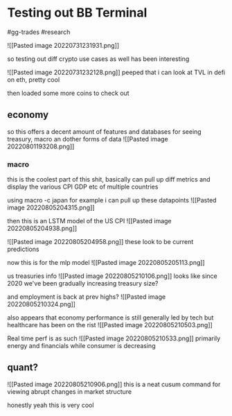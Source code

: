 # Testing out BB Terminal
#gg-trades #research 

![[Pasted image 20220731231931.png]]

so testing out diff crypto use cases as well has been interesting

![[Pasted image 20220731232128.png]]
peeped that i can look at TVL in defi on eth, pretty cool

then loaded some more coins to check out

## economy
so this offers a decent amount of features and databases for seeing treasury, macro an dother forms of data
![[Pasted image 20220801193208.png]]

### macro
this is the coolest part of this shit, basically can pull up diff metrics and display the various CPI GDP etc of multiple countries

using macro -c japan for example i can pull up these datapoints
![[Pasted image 20220805204315.png]]

then this is an LSTM model of the US CPI
![[Pasted image 20220805204938.png]]

![[Pasted image 20220805204958.png]]
these look to be current predictions

now this is for the mlp model
![[Pasted image 20220805205113.png]]

us treasuries info
![[Pasted image 20220805210106.png]]
looks like since 2020 we've been gradually increasing treasury size?

and employment is back at prev highs?
![[Pasted image 20220805210324.png]]

also appears that economy performance is still generally led by tech but healthcare has been on the rist
![[Pasted image 20220805210503.png]]

Real time perf is as such
![[Pasted image 20220805210533.png]]
primarily energy and financials while consumer is decreasing

## quant?
![[Pasted image 20220805210906.png]]
this is a neat cusum command for viewing abrupt changes in market structure

honestly yeah this is very cool

